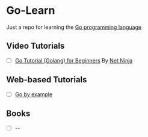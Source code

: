 # Go-Learn
Just a repo for learning the [Go programming language](https://go.dev)

## Video Tutorials
- [ ]  [Go Tutorial (Golang) for Beginners](https://www.youtube.com/playlist?list=PL4cUxeGkcC9gC88BEo9czgyS72A3doDeM) By [Net Ninja](https://www.youtube.com/@NetNinja)

## Web-based Tutorials
- [ ] [Go by example](https://gobyexample.com/)

## Books
- [ ] --
